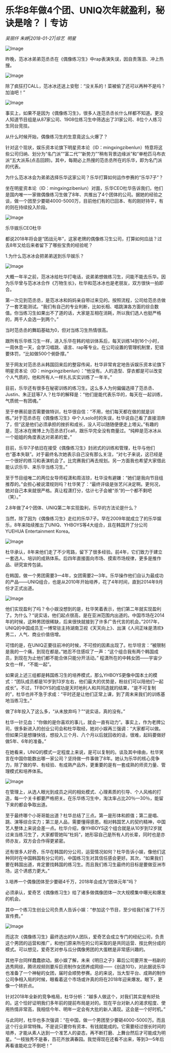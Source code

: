 # 乐华8年做4个团、UNIQ次年就盈利，秘诀是啥？丨专访

*吴丽仟 朱婷|2018-01-27|综艺 
                                                明星*

![Image](https://p2.pstatp.com/large/5b5b000091845e61bfa2)

昨晚，范冰冰弟弟范丞丞在《偶像练习生》中rap表演失误，因自责落泪、冲上热搜。

![Image](http://p2.pstatp.com/large/5b5700042888b9598fd5)

除了疯狂打CALL，范冰冰还送上安慰：“没关系的！菜被偷了还可以再种不是吗？加油吧！”

![Image](http://p3.pstatp.com/large/5b5b00009148263abb21)

事实上，如果不是因为《偶像练习生》，很多人连范丞丞长什么样都不知道。更没人知道节目组是从87家公司、1908位练习生中筛选出了31家公司、8位个人练习生同台竞技。

从什么时候开始，偶像练习生的生意竟这么火爆了？

针对这个现状，娱乐资本论旗下明星资本论（ID：mingxingzibenlun）特意将这些公司归纳、划分为“名门派”“富二代”“新势力”“稍有背景边缘派”和“单枪匹马布衣派“五大派系(点击回顾)。其中，每期必上热搜的范丞丞所在的乐华，即为名门派的代表。

为什么范冰冰会为弟弟选择乐华这家公司？乐华打算如何运作参赛的“乐华7子”？

坐在明星资本论（ID：mingxingzibenlun）对面，乐华CEO杜华告诉我们，他们是国内唯一一家做偶像练习生做了8年、共推出了4个团体的公司。据她的经验之谈，做一个团至少要砸4000-5000万，目前他们有的已回本、有的刚好持平，有的则在持续投入阶段。

![Image](http://p3.pstatp.com/large/5b5a0000b500014a5b5c)

乐华娱乐CEO杜华

都说2018年将会是“团战元年”，这家老牌的偶像练习生公司，打算如何应战？过去8年又给后来者留下了哪些宝贵的经验呢？

1.为什么范冰冰会把弟弟送到乐华娱乐？

![Image](http://p2.pstatp.com/large/5b590000c66a95c5ac83)

大概一年半之前，范冰冰给杜华打电话，说弟弟想做练习生，问能不能去乐华。因为乐华曾与范冰冰合作《万物生长》，杜华和范冰冰也是老朋友，双方很快一拍即合。

第一次见到范丞丞，是范冰冰和妈妈亲自带过来见的。按照流程，公司给范丞丞做了一套艺能测试。“我们有自己的专业判断，比如长相、唱跳演各方面的综合数值。你当练习生如果出不了道的话，大家是互相在消耗，所以我们选人也挺严格的，两千人会选一到两个。”

当时范丞丞的舞蹈基础为0，但对当练习生热情很高。

跟所有乐华练习生一样，进入乐华在韩的培训体系后，每天训练14到16个小时，一周休息一天，会学习唱跳、语言、rap等专业。在公司设置的管理机制里，犯错要体罚，“比如做500个俯卧撑。”

至于网友对范丞丞从韩国回来后的整容传闻，杜华非常肯定地告诉娱乐资本论旗下明星资本论（ID：mingxingzibenlun）：“他没有。人的造型、穿衣都是可以改变个人气质的，他和所有人一样扎扎实实训练了一年半。”

目前，乐华还有很多在秘密训练的练习生。这么多人为何偏偏选择了范丞丞、Justin、朱正廷等7人？杜华的解释是：“他们是能代表乐华的，每天在一起训练，气质统一有团魂。”

至于参赛前是否需要做特训，杜华很自信：“不用，他们每天都在做的就是训练。”对于范丞丞在《偶像练习生》中个人solo时的失误，杜华说自己看了直接泪奔了，但“这是他们必须承担的挫折和成长，没人可以随随便便走上塔尖。”有趣的是，范冰冰在微博上为范丞丞打call，跟乐华完全没有商量过。“纯粹是范冰冰从一个姐姐的角度表达对弟弟的爱。”

目前，乐华7子依旧在接受《偶像练习生》封闭式的训练和管理，杜华与他们也“基本失联”。对于最终名次她表示自己没有那么关注，“对七子来说，这已经是一个很好的练习和表演机会了。比完赛我们再去规划。另一方面我也希望大家借此能认识乐华、来乐华当练习生。”

至于节目组唯二的两位女导师程潇和周洁琼，杜华没有避嫌：“她们是我向节目组推荐的。”会担心被说潜规则吗？杜华笑了：“最终评级是张艺兴决定啊。更何况，她对自己本来就很严格。真让程潇打分，估计七子会被“杀”的一个都不剩吧（笑）。”

2.8年做了4个团体、UNIQ第二年实现盈利，乐华的方法论是什么？

当然，除了因为《偶像练习生》走红的乐华7子。早在2009年就成立了的乐华娱乐，8年来陆续推出了UNIQ、YHBOYS等4大组合，且在韩国开了分公司YUEHUA Entertainment Korea。

![Image](http://p3.pstatp.com/large/5b5a0000b5017a001e13)

杜华承认，8年来他们走了不少弯路，留下了很多经验。前4年，它们致力于建立一套选人、培训的成熟体系。后四年直接面向市场、摸索市场规律，更多是推作品、研究宣传包装。

在韩国，做一个男团需要3—4年，女团需要2—3年。乐华操作他们自认为最成功的产品——UNIQ组合，也是从2010年开始培养，花了4年时间，直到2014年9月份才正式出道。

![Image](http://p2.pstatp.com/large/5b590000c66cfb7d297b)

他们实现盈利了吗？令小娱没想到的是，杜华笑着表示，他们第二年就实现盈利了。为什么？“说实话，他们起点很高，是在亚洲范围内出道的。中国市场在2014年的时候，这种男团很稀缺，后来很快就接到了许多广告代言的机会。”2017年，UNIQ的中国成员王一博常驻主持湖南卫视《天天向上》、出演《人间正味是清欢》男二，人气、商业价值倍增。

可惜的是，在UNIQ正要往前冲的时候，不可控的因素出现了。杜华坦言：“被限制是我的一个痛，到现在都是。”她忍不住感叹了一声：“这个组合我有两个韩国成员，到现在为止他们都不能合体只能分开活动。” 程潇所在的中韩女团——宇宙少女也一样，“不能一起”。

如果说上述三组都是韩国练习生的培养模式，那么YHBOYS更像中国本土的模式：“团队成员都是10岁到13岁左右，他们最大的优势是，粉丝们可以陪他们一起成长”。不过，TFBOYS的成功是天时地利人和共同造就的结果，“是不可复制的”，杜华也并不急于求成：“平时还是让他们正常上课，到了周末来我们的训练基地当练习生。”

做了8年投入了这么多，“从未放弃吗？”“说实话，真的没有。”

杜华一针见血：“你做的是你喜欢的事儿，就会一直有动力”。事实上，作为老牌公司，很多新进入的创业公司会和杜华取经，她对小娱再三强调：“大家都可以做。但如果只是想赚快钱，想投入三个月、八个月以后就回收的话，很难，起码要做好做5年、6年的准备。”

在她看来，UNIQ的模式一定程度上来说，是可以复制的。谈及其中缘由，杜华笑言在中国你能数出哪一家公司？坚持做一件事做了8年。她认为乐华的核心竞争力，除了做的早、有经验、有成熟产品外，更重要的是有一套成熟的师资力量、管理模式和培养体系。

![Image](http://p1.pstatp.com/large/5b5b00009147920e1a8b)

在管理上，从选人眼光到成员之间的相处模式、心理素质的引导、个人风格的打造，每一个关卡都要严格把关。在乐华练习生中，淘汰率占比20％—30％，能留下来的都会争取出道。

至于最终哪个小哥哥能出道？杜华总结了三点。第一是形体和颜值；第二是唱、跳、演等综合实力；第三是人品，需要懂得感恩。相对韩国艺人的契约精神，中国艺人整体上来说会差一点。杜华介绍，像YHBOYS这个组合就是从10岁到12岁就过来当练习生了，大家都管她叫“杜妈”，她形容自己是所有人的长辈，同时也是亦师亦友，双方会合作得更紧密。

还有很多人好奇，乐华在韩国的分公司，运营情况如何？杜华告诉小娱，像他们这种同时在中国韩国有分公司的，中国练习生对其信任感会更好。其次，“如果我们要在韩国出道，肯定要找韩国的练习生。而且我们练习生最终的目标是要做亚洲市场，这个诱惑力更大。”

3.培养一个偶像团体至少要砸4千万，2018年会成为“团体元年”吗？

必须承认，爱奇艺《偶像练习生》给了诸多做偶像团体一次大规模集中曝光和爆发的机会。

其中一个练习生创业公司负责人告诉小娱：“参加这个节目，至少给我们省了1千万宣传费。”

![Image](http://p1.pstatp.com/large/5b5700042889e7816d8c)

而这次《偶像练习生》最终选出的9人团队，爱奇艺会成立专门的经纪公司，负责这个男团的运营和推广，和他们原来所在的公司采取的是共同运营、按比例分成的模式。可以想见，爱奇艺对参与瓜分偶像男团的大蛋糕是非常感兴趣的。

其他平台同样蠢蠢欲动。据小娱了解，未来《明日之子》幕后公司要开发一档新的选秀网综，腾讯视频则要斥巨资制作女团养成网综——《创造101》，对此据说乐华也准备了一个神秘的女团，届时会顺势参赛。总的来说，当大型平台、成熟的制作公司争相入局的时候，眼看着这个市场或许真的将在2018年迎来爆发。眼下，更像一个转折点。

针对2018年全新的竞争格局，杜华分析：“越多人做这个，对我们其实是有好处的。这个恰好证明我们多年前的提前布局是对的。现在平台对新人的渴求程度、使用热情非常高，我相信今年、明年一定会有大批的新人涌现。这会是一个好时机。”

与此同时，杜华也多次强调：“在中国，做一个男团至少要砸4000-5000万。而且这个行业非常特殊。不是说只要你有资本、有钱就能成的。它需要经过很长时间的培养，才能从素人达到一个准艺人的姿态，再不断打磨、上舞台然后才可能成为明星。“一枝独秀不是春，百花齐放满春园。我觉得现在还看不出来，等到3—5年后再看谁能屹立不倒吧！”

